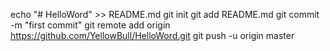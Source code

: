 echo "# HelloWord" >> README.md
git init
git add README.md
git commit -m "first commit"
git remote add origin https://github.com/YellowBull/HelloWord.git
git push -u origin master
